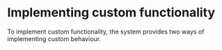 # Implementing custom functionality

To implement custom functionality, the system provides two ways of implementing custom behaviour.
